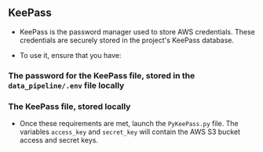 ## KeePass

- KeePass is the password manager used to store AWS credentials. These credentials are securely stored in the project's KeePass database.

- To use it, ensure that you have:

### The password for the KeePass file, stored in the `data_pipeline/.env` file locally  
### The KeePass file, stored locally  

- Once these requirements are met, launch the `PyKeePass.py` file. The variables `access_key` and `secret_key` will contain the AWS S3 bucket access and secret keys.  
